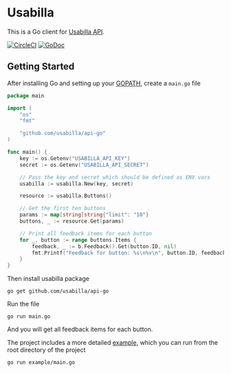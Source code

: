 # Usabilla

This is a Go client for [Usabilla API](https://usabilla.com/api).

[![CircleCI](https://circleci.com/gh/usabilla/api-go.svg?style=svg)](https://circleci.com/gh/usabilla/api-go)
[![GoDoc](http://godoc.org/github.com/usabilla/api-go?status.svg)](http://godoc.org/github.com/usabilla/api-go)

## Getting Started

After installing Go and setting up your [GOPATH](http://golang.org/doc/code.html#GOPATH), create a `main.go` file

```go
package main

import (
    "os"
    "fmt"

    "github.com/usabilla/api-go"
)

func main() {
    key := os.Getenv("USABILLA_API_KEY")
    secret := os.Getenv("USABILLA_API_SECRET")

    // Pass the key and secret which should be defined as ENV vars
    usabilla := usabilla.New(key, secret)

    resource := usabilla.Buttons()

    // Get the first ten buttons
    params := map[string]string{"limit": "10"}
    buttons, _ := resource.Get(params)

    // Print all feedback items for each button
    for _, button := range buttons.Items {
        feedback, _ := b.Feedback().Get(button.ID, nil)
        fmt.Printf("Feedback for button: %s\n%v\n", button.ID, feedback.Items)
    }
}
```

Then install usabilla package

    go get github.com/usabilla/api-go

Run the file

    go run main.go

And you will get all feedback items for each button.

The project includes a more detailed [example](example/main.go), which you can run from the root directory of the project

    go run example/main.go
